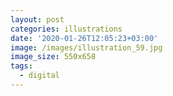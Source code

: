 ```yaml
---
layout: post
categories: illustrations
date: '2020-01-26T12:05:23+03:00'
image: /images/illustration_59.jpg
image_size: 550x658
tags:
  - digital
---
```

